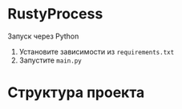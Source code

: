 # RustyProcess
Запуск через Python
1. Установите зависимости из ```requirements.txt```
2. Запустите ```main.py```
# Структура проекта
